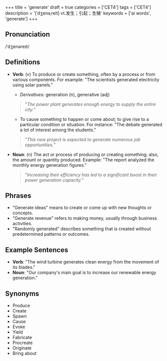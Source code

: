 +++
title = 'generate'
draft = true
categories = ['CET4']
tags = ['CET4']
description = '[ˈdʒenəˌreit] vt.发生；引起；生殖'
keywords = ['ai words', 'generate']
+++

## Pronunciation
/ˈdʒenəreɪt/

## Definitions
- **Verb**: (v) To produce or create something, often by a process or from various components. For example: "The scientists generated electricity using solar panels."
  - *Derivatives*: generation (n), generative (adj)
  
  > "*The power plant generates enough energy to supply the entire city.*"
  
  - To cause something to happen or come about; to give rise to a particular condition or situation. For instance: "The debate generated a lot of interest among the students."
  
  > "*This new project is expected to generate numerous job opportunities.*"

- **Noun**: (n) The act or process of producing or creating something; also, the amount or quantity produced. Example: "The report analyzed the monthly energy generation figures."
  
  > "*Increasing their efficiency has led to a significant boost in their power generation capacity.*"

## Phrases
- "Generate ideas" means to create or come up with new thoughts or concepts.
- "Generate revenue" refers to making money, usually through business activities.
- "Randomly generated" describes something that is created without predetermined patterns or outcomes.

## Example Sentences
- **Verb**: "The wind turbine generates clean energy from the movement of its blades."
- **Noun**: "Our company's main goal is to increase our renewable energy generation."

## Synonyms
- Produce
- Create
- Spawn
- Cause
- Evoke
- Yield
- Fabricate
- Procreate
- Originate
- Bring about
